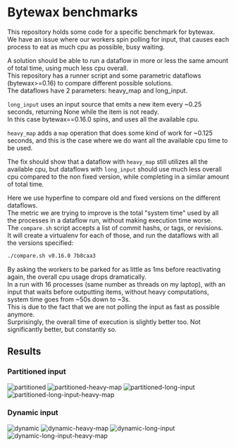 # Bytewax benchmarks

This repository holds some code for a specific benchmark for bytewax.  
We have an issue where our workers spin polling for input, that causes each process to eat as much cpu as possible, busy waiting.  

A solution should be able to run a dataflow in more or less the same amount of total time, using much less cpu overall.  
This repository has a runner script and some parametric dataflows (bytewax>=0.16) to compare different possible solutions.  
The dataflows have 2 parameters: heavy_map and long_input.  

`long_input` uses an input source that emits a new item every ~0.25 seconds, returning None while the item is not ready.  
In this case bytewax==0.16.0 spins, and uses all the available cpu.  

`heavy_map` adds a `map` operation that does some kind of work for ~0.125 seconds, and this is the case where we do want all the available cpu time to be used.  

The fix should show that a dataflow with `heavy_map` still utilizes all the available cpu, but dataflows with `long_input` should use much less overall cpu compared to the non fixed version, while completing in a similar amount of total time.

Here we use hyperfine to compare old and fixed versions on the different dataflows.  
The metric we are trying to improve is the total "system time" used by all the processes in a dataflow run, without making execution time worse.  
The `compare.sh` script accepts a list of commit hashs, or tags, or revisions.  
It will create a virtualenv for each of those, and run the dataflows with all the versions specified:

```sh
./compare.sh v0.16.0 7b8caa3
```

By asking the workers to be parked for as little as 1ms before reactivating again, the overall cpu usage drops dramatically.  
In a run with 16 processes (same number as threads on my laptop), with an input that waits before outputting items, without heavy computations, system time goes from ~50s down to ~3s.  
This is due to the fact that we are not polling the input as fast as possible anymore.  
Surprisingly, the overall time of execution is slightly better too. Not significantly better, but constantly so.  

## Results

### Partitioned input
![partitioned](./results/partitioned.png)
![partitioned-heavy-map](./results/partitioned-heavy-map.png)
![partitioned-long-input](./results/partitioned-long-input.png)
![partitioned-long-input-heavy-map](./results/partitioned-long-input-heavy-map.png)

### Dynamic input
![dynamic](./results/dynamic.png)
![dynamic-heavy-map](./results/dynamic-heavy-map.png)
![dynamic-long-input](./results/dynamic-long-input.png)
![dynamic-long-input-heavy-map](./results/dynamic-long-input-heavy-map.png)
